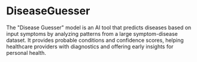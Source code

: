 # DiseaseGuesser
The "Disease Guesser" model is an AI tool that predicts diseases based on input symptoms by analyzing patterns from a large symptom-disease dataset. It provides probable conditions and confidence scores, helping healthcare providers with diagnostics and offering early insights for personal health.
